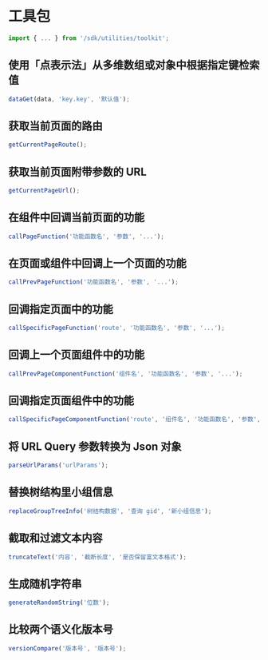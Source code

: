 # 工具包

```js
import { ... } from '/sdk/utilities/toolkit';
```

## 使用「点表示法」从多维数组或对象中根据指定键检索值

```js
dataGet(data, 'key.key', '默认值');
```

## 获取当前页面的路由

```js
getCurrentPageRoute();
```

## 获取当前页面附带参数的 URL

```js
getCurrentPageUrl();
```

## 在组件中回调当前页面的功能

```js
callPageFunction('功能函数名', '参数', '...');
```

## 在页面或组件中回调上一个页面的功能

```js
callPrevPageFunction('功能函数名', '参数', '...');
```

## 回调指定页面中的功能

```js
callSpecificPageFunction('route', '功能函数名', '参数', '...');
```

## 回调上一个页面组件中的功能

```js
callPrevPageComponentFunction('组件名', '功能函数名', '参数', '...');
```

## 回调指定页面组件中的功能

```js
callSpecificPageComponentFunction('route', '组件名', '功能函数名', '参数', '...');
```

## 将 URL Query 参数转换为 Json 对象

```js
parseUrlParams('urlParams');
```

## 替换树结构里小组信息

```js
replaceGroupTreeInfo('树结构数据', '查询 gid', '新小组信息');
```

## 截取和过滤文本内容

```js
truncateText('内容', '截断长度', '是否保留富文本格式');
```

## 生成随机字符串

```js
generateRandomString('位数');
```

## 比较两个语义化版本号

```js
versionCompare('版本号', '版本号');
```
